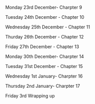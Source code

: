 Monday 23rd December- Charpter 9


Tuesday 24th December - Chapter 10



Wednesday 25th December - Chapter 11



Thurday 26th December - Chapter 12



Friday 27th December - Chapter 13



Monday 30th December- Charpter 14



Tuesday 31st December - Chapter 15




Wednesday 1st January- Charpter 16




Thursday 2nd January- Charpter 17




Friday 3rd Wrapping up
